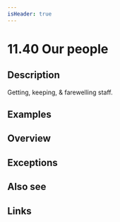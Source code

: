 ```yaml
---
isHeader: true
---
```


# 11.40 Our people

## Description

Getting, keeping, & farewelling staff.

## Examples

## Overview

## Exceptions

## Also see

## Links
